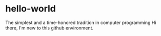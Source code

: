 # hello-world
The simplest and a time-honored tradition in computer programming
Hi there, I'm new to this github environment. 
